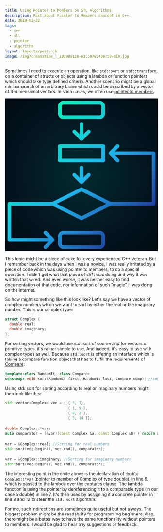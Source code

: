 ```yaml
---
title: Using Pointer to Members on STL Algorithms
description: Post about Pointer to Members concept in C++.
date: 2019-02-22
tags:
  - c++
  - stl
  - pointer
  - algorithm
layout: layouts/post.njk
image: /img/dreamstime_l_103989120-e1550786406758-min.jpg
---
```


Sometimes I need to execute an operation, like `std::sort` or `std::transform`, on a container of structs or objects using a lambda or function pointers which should take type defined criteria. Another scenario might be a global minima search of an arbitrary brane which could be described by a vector of 3-dimensional vectors. In such cases, we often use [pointer to members][1].

![Hero Image: Application Logic](/img/dreamstime_l_103989120-e1550786406758-min.jpg)

This topic might be a piece of cake for every experienced C++ veteran. But I remember back in the days when I was a novice, I was really irritated by a piece of code which was using pointer to members, to do a special operation. I didn't get what that piece of sh*t was doing and why it was written that wired. And even worse, it was neither easy to find documentation of that code, nor information of such "magic" it was doing on the internet.

So how might something like this look like? Let's say we have a vector of complex numbers which we want to sort by either the real or the imaginary number. This is our complex type:

```cpp
struct Complex {
  double real;
  double imaginary;
};
```

For sorting vectors, we would use std::sort of course and for vectors of primitive types, it's rather simple to use. And indeed, it's easy to use with complex types as well. Because `std::sort` is offering an interface which is taking a compare function object that has to fulfill the requirements of [Compare][2]:

```cpp
template<class RandomIt, class Compare>
constexpr void sort(RandomIt first, RandomIt last, Compare comp); //constexpr since C++ 20
```

Using std::sort for sorting according to real or imaginary numbers might then look like this:

```cpp
std::vector<Complex> vec = { { 3, 1},
                             { 1, 9 },
                             { 8, 2 },
                             { 3, 14 }};

double Complex::*var;
auto comparator = [&var](const Complex &a, const Complex &b) { return a.*var < b.*var; };

var = &Complex::real; //Sorting for real numbers
std::sort(vec.begin(), vec.end(), comparator);

var = &Complex::imaginary; //Sorting for imaginary numbers
std::sort(vec.begin(), vec.end(), comparator);
```

The interesting point in the code above is the declaration of `double Complex::*var` (pointer to member of Complex of type double), in line 6, which is passed to the lambda over the captures clause. The lambda function is using the pointer by dereferencing it to a comparable type (in our case a double) in line 7. It's then used by assigning it a concrete pointer in line 9 and 12 to steer the `std::sort` algorithm.

For me, such indirections are sometimes quite useful but not always. The biggest problem might be the readability for programming beginners. Also, there might be a better way to have the same functionality without pointers to members. I would be glad to hear any suggestions or feedback.

[1]: https://stackoverflow.com/questions/670734/pointer-to-class-data-member
[2]: https://en.cppreference.com/w/cpp/named_req/Compare